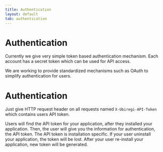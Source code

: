 ```yaml
---
title: Authentication
layout: default
tab: authentication
---
```


# Authentication

Currently we give very simple token based authentication mechanism.
Each account has a secret token which can be used for API access.

We are working to provide standardized mechanisms such as OAuth to simplify authentication for users.

# Authentication

Just give HTTP request header on all requests named `X-Ubiregi-API-Token` which contains users API token.

Users will find the API token for your application, after they installed your application.
Then, the user will give you the information for authentication, the API token.
The API token is installation specific.
If your user uninstall your application, the token will be lost.
After your user re-install your application, new token will be generated.
